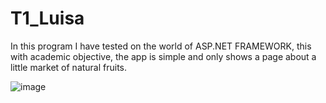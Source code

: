 # T1_Luisa

In this program I have tested on the world of ASP.NET FRAMEWORK, this with academic objective, the app is simple and only shows a page about a little market of natural fruits.

![image](https://github.com/user-attachments/assets/a8a4d0bf-a2fd-4736-b62b-a8aea53360ff)


